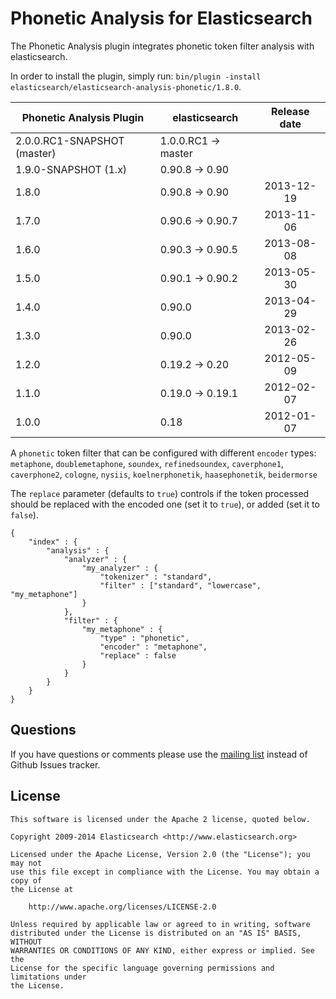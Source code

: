 Phonetic Analysis for Elasticsearch
===================================

The Phonetic Analysis plugin integrates phonetic token filter analysis with elasticsearch.

In order to install the plugin, simply run: `bin/plugin -install elasticsearch/elasticsearch-analysis-phonetic/1.8.0`.

|    Phonetic Analysis Plugin   |    elasticsearch    | Release date |
|-------------------------------|---------------------|:------------:|
| 2.0.0.RC1-SNAPSHOT (master)   | 1.0.0.RC1 -> master |              |
| 1.9.0-SNAPSHOT (1.x)          | 0.90.8 -> 0.90      |              |
| 1.8.0                         | 0.90.8 -> 0.90      |  2013-12-19  |
| 1.7.0                         | 0.90.6 -> 0.90.7    |  2013-11-06  |
| 1.6.0                         | 0.90.3 -> 0.90.5    |  2013-08-08  |
| 1.5.0                         | 0.90.1 -> 0.90.2    |  2013-05-30  |
| 1.4.0                         | 0.90.0              |  2013-04-29  |
| 1.3.0                         | 0.90.0              |  2013-02-26  |
| 1.2.0                         | 0.19.2 -> 0.20      |  2012-05-09  |
| 1.1.0                         | 0.19.0 -> 0.19.1    |  2012-02-07  |
| 1.0.0                         | 0.18                |  2012-01-07  |


A `phonetic` token filter that can be configured with different `encoder` types: 
`metaphone`, `doublemetaphone`, `soundex`, `refinedsoundex`, 
`caverphone1`, `caverphone2`, `cologne`, `nysiis`,
`koelnerphonetik`, `haasephonetik`, `beidermorse`

The `replace` parameter (defaults to `true`) controls if the token processed 
should be replaced with the encoded one (set it to `true`), or added (set it to `false`).

    {
        "index" : {
            "analysis" : {
                "analyzer" : {
                    "my_analyzer" : {
                        "tokenizer" : "standard",
                        "filter" : ["standard", "lowercase", "my_metaphone"]
                    }
                },
                "filter" : {
                    "my_metaphone" : {
                        "type" : "phonetic",
                        "encoder" : "metaphone",
                        "replace" : false
                    }
                }
            }
        }
    }

Questions
---------

If you have questions or comments please use the [mailing list](https://groups.google.com/group/elasticsearch) instead
of Github Issues tracker.

License
-------

    This software is licensed under the Apache 2 license, quoted below.

    Copyright 2009-2014 Elasticsearch <http://www.elasticsearch.org>

    Licensed under the Apache License, Version 2.0 (the "License"); you may not
    use this file except in compliance with the License. You may obtain a copy of
    the License at

        http://www.apache.org/licenses/LICENSE-2.0

    Unless required by applicable law or agreed to in writing, software
    distributed under the License is distributed on an "AS IS" BASIS, WITHOUT
    WARRANTIES OR CONDITIONS OF ANY KIND, either express or implied. See the
    License for the specific language governing permissions and limitations under
    the License.

